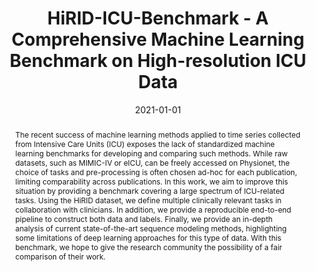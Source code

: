 ---
title: HiRID-ICU-Benchmark - A Comprehensive Machine Learning Benchmark on High-resolution
  ICU Data
authors:
- Hugo Yèche * 
- Rita Kuznetsova *
- Marc Zimmermann
- Matthias Hüser
- Xinrui Lyu
- Martin Faltys
- Gunnar Rätsch
date: '2021-01-01'
publishDate: '2021-06-12T13:23:59.478313Z'
publication_types:
- paper-conference

abstract: 'The recent success of machine learning methods applied to time series collected from Intensive Care Units (ICU) exposes the lack of standardized machine learning benchmarks for developing and comparing such methods. While raw datasets, such as MIMIC-IV or eICU, can be freely accessed on Physionet, the choice of tasks and pre-processing is often chosen ad-hoc for each publication, limiting comparability across publications. In this work, we aim to improve this situation by providing a benchmark covering a large spectrum of ICU-related tasks. Using the HiRID dataset, we define multiple clinically relevant tasks in collaboration with clinicians.  In addition, we provide a reproducible end-to-end pipeline to construct both data and labels. Finally, we provide an in-depth analysis of current state-of-the-art sequence modeling methods, highlighting some limitations of deep learning approaches for this type of data. With this benchmark, we hope to give the research community the possibility of a fair comparison of their work.'

summary: 'We propose a large-scale benchmark for patient monitoring in the ICU, covering a wide range of tasks and providing a reproducible pipeline for data processing and evaluation.'

tags:
    - Early Event Prediction
    - Time Series
    - Benchmark

publication: 'In *NeurIPS 2021*'

url_pdf: https://datasets-benchmarks-proceedings.neurips.cc/paper/2021/hash/5878a7ab84fb43402106c575658472fa-Abstract-round1.html
url_code: https://github.com/ratschlab/HIRID-ICU-Benchmark
url_dataset: ''
url_poster: ''
url_project: ''
url_slides: ''
url_source: ''
url_video: https://slideslive.com/38969428/hiridicubenchmark-a-comprehensive-machine-learning-benchmark-on-highresolution-icu-data?ref=recommended

featured: True

image:
  caption: 'Description of the different tasks we propose in HiB'
  focal_point: ''
  preview_only: false
---